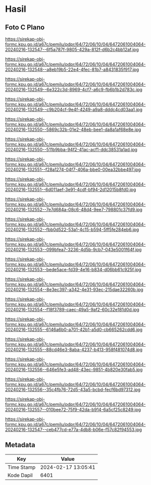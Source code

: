 # Hasil

## Foto C Plano

https://sirekap-obj-formc.kpu.go.id/a67c/pemilu/pdpr/64/72/06/10/04/6472061004064-20240216-132547--6f5a787f-9805-429a-812f-d6b2c4bb12af.jpg

https://sirekap-obj-formc.kpu.go.id/a67c/pemilu/pdpr/64/72/06/10/04/6472061004064-20240216-132548--a8eb19b5-22e4-4fec-81b7-a8431835f917.jpg

https://sirekap-obj-formc.kpu.go.id/a67c/pemilu/pdpr/64/72/06/10/04/6472061004064-20240216-132549--6e322c3d-8969-4cf7-a6c9-fb6b1b2d783c.jpg

https://sirekap-obj-formc.kpu.go.id/a67c/pemilu/pdpr/64/72/06/10/04/6472061004064-20240216-132549--c9b204cf-9e4f-4249-a9a8-dddc4cd03aa1.jpg

https://sirekap-obj-formc.kpu.go.id/a67c/pemilu/pdpr/64/72/06/10/04/6472061004064-20240216-132550--5869c32b-01e2-48eb-bee1-da8a1af68e8e.jpg

https://sirekap-obj-formc.kpu.go.id/a67c/pemilu/pdpr/64/72/06/10/04/6472061004064-20240216-132550--511b9bba-94f2-41ac-acf1-ddc38531a1ad.jpg

https://sirekap-obj-formc.kpu.go.id/a67c/pemilu/pdpr/64/72/06/10/04/6472061004064-20240216-132551--f28a1274-04f7-406a-bbe0-00ea32bbe497.jpg

https://sirekap-obj-formc.kpu.go.id/a67c/pemilu/pdpr/64/72/06/10/04/6472061004064-20240216-132551--6d011aef-3e91-4cdf-bf94-2d12015b8fd0.jpg

https://sirekap-obj-formc.kpu.go.id/a67c/pemilu/pdpr/64/72/06/10/04/6472061004064-20240216-132552--7e7d684a-08c6-48d4-9ee7-798801c37fd9.jpg

https://sirekap-obj-formc.kpu.go.id/a67c/pemilu/pdpr/64/72/06/10/04/6472061004064-20240216-132552--fbb0d522-53a1-4c15-b594-5ff5fe284eb6.jpg

https://sirekap-obj-formc.kpu.go.id/a67c/pemilu/pdpr/64/72/06/10/04/6472061004064-20240216-132553--099bfea7-3236-4d5b-9cb7-043e5001f64f.jpg

https://sirekap-obj-formc.kpu.go.id/a67c/pemilu/pdpr/64/72/06/10/04/6472061004064-20240216-132553--bede5ace-fd39-4e16-b834-d06bb61c925f.jpg

https://sirekap-obj-formc.kpu.go.id/a67c/pemilu/pdpr/64/72/06/10/04/6472061004064-20240216-132554--8e3ec397-a342-4e31-93ec-215dae32260b.jpg

https://sirekap-obj-formc.kpu.go.id/a67c/pemilu/pdpr/64/72/06/10/04/6472061004064-20240216-132554--f18f3789-caec-49a5-9af2-60c32e181d0d.jpg

https://sirekap-obj-formc.kpu.go.id/a67c/pemilu/pdpr/64/72/06/10/04/6472061004064-20240216-132555--6146a6b0-a701-42b1-a5d0-cb665262cdd6.jpg

https://sirekap-obj-formc.kpu.go.id/a67c/pemilu/pdpr/64/72/06/10/04/6472061004064-20240216-132555--88cd46e3-8aba-4237-b413-958f481074d8.jpg

https://sirekap-obj-formc.kpu.go.id/a67c/pemilu/pdpr/64/72/06/10/04/6472061004064-20240216-132556--646e5fe3-ad48-43ec-9851-4b820e30fab5.jpg

https://sirekap-obj-formc.kpu.go.id/a67c/pemilu/pdpr/64/72/06/10/04/6472061004064-20240216-132556--35c4fb76-72d5-43a5-bcbd-fecf6bd97312.jpg

https://sirekap-obj-formc.kpu.go.id/a67c/pemilu/pdpr/64/72/06/10/04/6472061004064-20240216-132557--010bee72-75f9-42da-b914-6a5cf25c8249.jpg

https://sirekap-obj-formc.kpu.go.id/a67c/pemilu/pdpr/64/72/06/10/04/6472061004064-20240216-132547--ceb477cd-e77a-4db8-b06e-f57c82f94553.jpg


## Metadata

| Key        | Value               |
| ---------- | ------------------- |
| Time Stamp | 2024-02-17 13:05:41 |
| Kode Dapil | 6401                |



